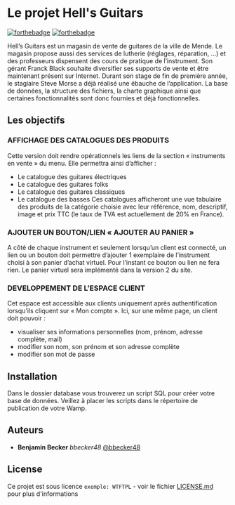 # Le projet Hell's Guitars

[![forthebadge](http://forthebadge.com/images/badges/built-with-love.svg)](http://forthebadge.com)  [![forthebadge](http://forthebadge.com/images/badges/powered-by-electricity.svg)](http://forthebadge.com)

Hell’s Guitars est un magasin de vente de guitares de la ville de Mende. Le magasin propose aussi des services de lutherie (réglages, réparation, …) et des professeurs dispensent des cours de pratique de l’instrument. Son gérant Franck Black souhaite diversifier ses supports de vente et être maintenant présent sur Internet. Durant son stage de fin de première année, le stagiaire Steve Morse a déjà réalisé une ébauche de l’application. La base de données, la structure des fichiers, la charte graphique ainsi que certaines fonctionnalités sont donc fournies et déjà fonctionnelles.

## Les objectifs

### AFFICHAGE DES CATALOGUES DES PRODUITS
Cette version doit rendre opérationnels les liens de la section « instruments en vente » du menu. Elle permettra ainsi d’afficher :
-	Le catalogue des guitares électriques
-	Le catalogue des guitares folks
-	Le catalogue des guitares classiques
-	Le catalogue des basses
Ces catalogues afficheront une vue tabulaire des produits de la catégorie choisie avec leur référence, nom, descriptif, image et prix TTC (le taux de TVA est actuellement de 20% en France).

### AJOUTER UN BOUTON/LIEN « AJOUTER AU PANIER »
A côté de chaque instrument et seulement lorsqu’un client est connecté, un lien ou un bouton doit permettre d’ajouter 1 exemplaire de l’instrument choisi à son panier d’achat virtuel.
Pour l’instant ce bouton ou lien ne fera rien. Le panier virtuel sera implémenté dans la version 2 du site.

### DEVELOPPEMENT DE L’ESPACE CLIENT
Cet espace est accessible aux clients uniquement après authentification lorsqu’ils cliquent sur « Mon compte ». Ici, sur une même page, un client doit pouvoir :
-	visualiser ses informations personnelles (nom, prénom, adresse complète, mail)
-	modifier son nom, son prénom et son adresse complète
-	modifier son mot de passe

## Installation

Dans le dossier database vous trouverez un script SQL pour créer votre base de données.
Veillez à placer les scripts dans le répertoire de publication de votre Wamp.

## Auteurs
* **Benjamin Becker** _bbecker48_ [@bbecker48](https://github.com/bbecker48)

## License

Ce projet est sous licence ``exemple: WTFTPL`` - voir le fichier [LICENSE.md](LICENSE.md) pour plus d'informations
